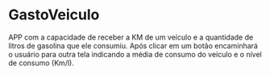 # GastoVeiculo

APP com a capacidade de receber a KM de um veículo e a quantidade de litros de gasolina que ele consumiu. Após clicar em um botão encaminhará o usuário para outra tela indicando a média de consumo do veículo e o nível de consumo (Km/l).
